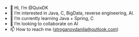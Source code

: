 - 👋 Hi, I’m @QuixDK
- 👀 I’m interested in Java, C, BigData, reverse engineering, AI.
- 🌱 I’m currently learning Java + Spring, C
- 💞️ I’m looking to collaborate on AI
- 📫 How to reach me (stroganovdanila@outlook.com)

<!---
QuixDK/QuixDK is a ✨ special ✨ repository because its `README.md` (this file) appears on your GitHub profile.
You can click the Preview link to take a look at your changes.
--->
